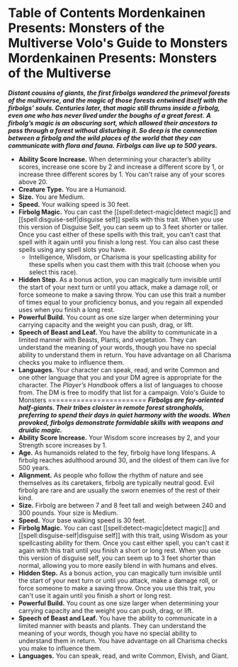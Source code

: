 Table of Contents
Mordenkainen Presents: Monsters of the Multiverse
Volo's Guide to Monsters
Mordenkainen Presents: Monsters of the Multiverse
=================================================
***Distant cousins of giants, the first firbolgs wandered the primeval forests of the multiverse, and the magic of those forests entwined itself with the firbolgs’ souls. Centuries later, that magic still thrums inside a firbolg, even one who has never lived under the boughs of a great forest.***
***A firbolg’s magic is an obscuring sort, which allowed their ancestors to pass through a forest without disturbing it. So deep is the connection between a firbolg and the wild places of the world that they can communicate with flora and fauna.***
***Firbolgs can live up to 500 years.***
* **Ability Score Increase.** When determining your character’s ability scores, increase one score by 2 and increase a different score by 1, or increase three different scores by 1. You can't raise any of your scores above 20.
* **Creature Type.** You are a Humanoid.
* **Size.** You are Medium.
* **Speed.** Your walking speed is 30 feet.
* **Firbolg Magic.** You can cast the [[spell:detect-magic|detect magic]] and [[spell:disguise-self|disguise self]] spells with this trait. When you use this version of Disguise Self, you can seem up to 3 feet shorter or taller. Once you cast either of these spells with this trait, you can’t cast that spell with it again until you finish a long rest. You can also cast these spells using any spell slots you have.
	+ Intelligence, Wisdom, or Charisma is your spellcasting ability for these spells when you cast them with this trait (choose when you select this race).
* **Hidden Step.** As a bonus action, you can magically turn invisible until the start of your next turn or until you attack, make a damage roll, or force someone to make a saving throw. You can use this trait a number of times equal to your proficiency bonus, and you regain all expended uses when you finish a long rest.
* **Powerful Build.** You count as one size larger when determining your carrying capacity and the weight you can push, drag, or lift.
* **Speech of Beast and Leaf.** You have the ability to communicate in a limited manner with Beasts, Plants, and vegetation. They can understand the meaning of your words, though you have no special ability to understand them in return. You have advantage on all Charisma checks you make to influence them.
* **Languages.** Your character can speak, read, and write Common and one other language that you and your DM agree is appropriate for the character. The *Player’s Handbook* offers a list of languages to choose from. The DM is free to modify that list for a campaign.
Volo's Guide to Monsters
========================
***Firbolgs are fey-oriented half-giants. Their tribes cloister in remote forest strongholds, preferring to spend their days in quiet harmony with the woods. When provoked, firbolgs demonstrate formidable skills with weapons and druidic magic.***
* **Ability Score Increase.** Your Wisdom score increases by 2, and your Strength score increases by 1.
* **Age.** As humanoids related to the fey, firbolg have long lifespans. A firbolg reaches adulthood around 30, and the oldest of them can live for 500 years.
* **Alignment.** As people who follow the rhythm of nature and see themselves as its caretakers, firbolg are typically neutral good. Evil firbolg are rare and are usually the sworn enemies of the rest of their kind.
* **Size.** Firbolg are between 7 and 8 feet tall and weigh between 240 and 300 pounds. Your size is Medium.
* **Speed.** Your base walking speed is 30 feet.
* **Firbolg Magic.** You can cast [[spell:detect-magic|detect magic]] and [[spell:disguise-self|disguise self]] with this trait, using Wisdom as your spellcasting ability for them. Once you cast either spell, you can't cast it again with this trait until you finish a short or long rest. When you use this version of disguise self, you can seem up to 3 feet shorter than normal, allowing you to more easily blend in with humans and elves.
* **Hidden Step.** As a bonus action, you can magically turn invisible until the start of your next turn or until you attack, make a damage roll, or force someone to make a saving throw. Once you use this trait, you can't use it again until you finish a short or long rest.
* **Powerful Build.** You count as one size larger when determining your carrying capacity and the weight you can push, drag, or lift.
* **Speech of Beast and Leaf.** You have the ability to communicate in a limited manner with beasts and plants. They can understand the meaning of your words, though you have no special ability to understand them in return. You have advantage on all Charisma checks you make to influence them.
* **Languages.** You can speak, read, and write Common, Elvish, and Giant.
